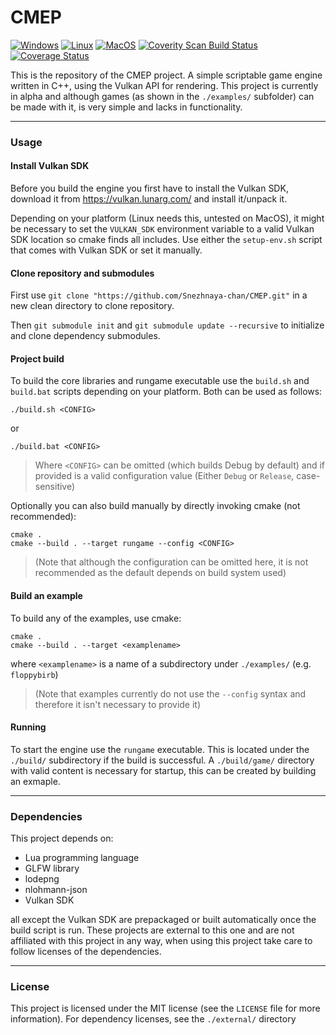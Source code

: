 # CMEP
[![Windows](https://github.com/Snezhnaya-chan/CMEP/actions/workflows/build-windows.yml/badge.svg)](https://github.com/Snezhnaya-chan/CMEP/actions/workflows/build-windows.yml) [![Linux](https://github.com/Snezhnaya-chan/CMEP/actions/workflows/build-linux.yml/badge.svg)](https://github.com/Snezhnaya-chan/CMEP/actions/workflows/build-linux.yml) [![MacOS](https://github.com/Snezhnaya-chan/CMEP/actions/workflows/build-macosx.yml/badge.svg)](https://github.com/Snezhnaya-chan/CMEP/actions/workflows/build-macosx.yml) <a href="https://scan.coverity.com/projects/snezhnaya-chan-cmep"><img alt="Coverity Scan Build Status" src="https://scan.coverity.com/projects/29326/badge.svg"/></a> [![Coverage Status](https://coveralls.io/repos/github/Snezhnaya-chan/CMEP/badge.svg?branch=master)](https://coveralls.io/github/Snezhnaya-chan/CMEP?branch=master)

This is the repository of the CMEP project. A simple scriptable game engine written in C++, using the Vulkan API for rendering.
This project is currently in alpha and although games (as shown in the `./examples/` subfolder) can be made with it, is very simple and lacks in functionality.

---
### Usage

#### Install Vulkan SDK
Before you build the engine you first have to install the Vulkan SDK, download it from https://vulkan.lunarg.com/ and install it/unpack it.

Depending on your platform (Linux needs this, untested on MacOS), it might be necessary to set the `VULKAN_SDK` environment variable to a valid Vulkan SDK location so cmake finds all includes. Use either the `setup-env.sh` script that comes with Vulkan SDK or set it manually.

#### Clone repository and submodules
First use `git clone "https://github.com/Snezhnaya-chan/CMEP.git"` in a new clean directory to clone repository.

Then `git submodule init` and `git submodule update --recursive` to initialize and clone dependency submodules.

#### Project build
To build the core libraries and rungame executable use the `build.sh` and `build.bat` scripts depending on your platform.
Both can be used as follows:
```
./build.sh <CONFIG>
```
or
```
./build.bat <CONFIG>
```
> Where `<CONFIG>` can be omitted (which builds Debug by default) and if provided is a valid configuration value (Either `Debug` or `Release`, case-sensitive)

Optionally you can also build manually by directly invoking cmake (not recommended):
```
cmake .
cmake --build . --target rungame --config <CONFIG>
```
> (Note that although the configuration can be omitted here, it is not recommended as the default depends on build system used)

#### Build an example

To build any of the examples, use cmake:
```
cmake .
cmake --build . --target <examplename>
```
where `<examplename>` is a name of a subdirectory under `./examples/` (e.g. `floppybirb`)
> (Note that examples currently do not use the `--config` syntax and therefore it isn't necessary to provide it)

#### Running
To start the engine use the `rungame` executable. This is located under the `./build/` subdirectory if the build is successful. A `./build/game/` directory with valid content is necessary for startup, this can be created by building an exmaple.

---

### Dependencies
This project depends on:
- Lua programming language
- GLFW library
- lodepng
- nlohmann-json
- Vulkan SDK

all except the Vulkan SDK are prepackaged or built automatically once the build script is run.
These projects are external to this one and are not affiliated with this project in any way, when using this project take care to follow licenses of the dependencies.

---

### License
This project is licensed under the MIT license (see the `LICENSE` file for more information). For dependency licenses, see the `./external/` directory 
